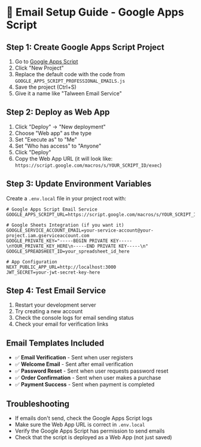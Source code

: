 # 📧 Email Setup Guide - Google Apps Script

## Step 1: Create Google Apps Script Project

1. Go to [Google Apps Script](https://script.google.com)
2. Click "New Project"
3. Replace the default code with the code from `GOOGLE_APPS_SCRIPT_PROFESSIONAL_EMAILS.js`
4. Save the project (Ctrl+S)
5. Give it a name like "Talween Email Service"

## Step 2: Deploy as Web App

1. Click "Deploy" → "New deployment"
2. Choose "Web app" as the type
3. Set "Execute as" to "Me"
4. Set "Who has access" to "Anyone"
5. Click "Deploy"
6. Copy the Web App URL (it will look like: `https://script.google.com/macros/s/YOUR_SCRIPT_ID/exec`)

## Step 3: Update Environment Variables

Create a `.env.local` file in your project root with:

```env
# Google Apps Script Email Service
GOOGLE_APPS_SCRIPT_URL=https://script.google.com/macros/s/YOUR_SCRIPT_ID/exec

# Google Sheets Integration (if you want it)
GOOGLE_SERVICE_ACCOUNT_EMAIL=your-service-account@your-project.iam.gserviceaccount.com
GOOGLE_PRIVATE_KEY="-----BEGIN PRIVATE KEY-----\nYOUR_PRIVATE_KEY_HERE\n-----END PRIVATE KEY-----\n"
GOOGLE_SPREADSHEET_ID=your_spreadsheet_id_here

# App Configuration
NEXT_PUBLIC_APP_URL=http://localhost:3000
JWT_SECRET=your-jwt-secret-key-here
```

## Step 4: Test Email Service

1. Restart your development server
2. Try creating a new account
3. Check the console logs for email sending status
4. Check your email for verification links

## Email Templates Included

- ✅ **Email Verification** - Sent when user registers
- ✅ **Welcome Email** - Sent after email verification
- ✅ **Password Reset** - Sent when user requests password reset
- ✅ **Order Confirmation** - Sent when user makes a purchase
- ✅ **Payment Success** - Sent when payment is completed

## Troubleshooting

- If emails don't send, check the Google Apps Script logs
- Make sure the Web App URL is correct in `.env.local`
- Verify the Google Apps Script has permission to send emails
- Check that the script is deployed as a Web App (not just saved)
